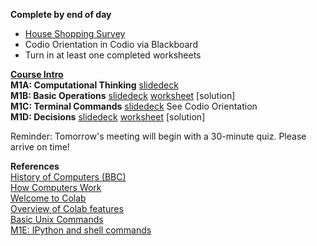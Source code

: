 <b>Complete by end of day</b>
- [House Shopping Survey](https://forms.gle/QxfeNCZ5Dzr9hnyv5)  
- Codio Orientation in Codio via Blackboard
- Turn in at least one completed worksheets

<b>[Course Intro](https://www.dropbox.com/scl/fi/okkb1zv34w1ozt6wy5ov0/M1-Intro-to-Python-Bootcamp.pptx?rlkey=mmm133xrbqh8rl55jtsgp2km1&dl=0)</b>   
<b>M1A: Computational Thinking</b> [slidedeck](https://www.dropbox.com/scl/fi/r9dy5uxo6k1pdhhd265cm/M1A-Computational-Thinking.pptx?rlkey=sa21iqlgf5uhubdm4hcvt7jjr&dl=0)  
<b>M1B: Basic Operations</b> [slidedeck](https://www.dropbox.com/scl/fi/ybh9556b8cnmd0a2mg2fy/M1A-Basic-Operations.pptx?rlkey=6xgzj39gwktdyujw4b3n9p7ma&dl=0) [worksheet](https://docs.google.com/document/d/1Hx9fHxG1vasVJG-TYQiyShAaOzE5IyRbfJQNMZIbnKU/edit?usp=sharing) [solution]  
<b>M1C: Terminal Commands</b> [slidedeck](https://www.dropbox.com/scl/fi/km4voura9piyen5gxz962/M1C-Terminal-Commands.pptx?rlkey=0k816ij42hfbbeh80uo6o3vdu&dl=0) See Codio Orientation   
<b>M1D: Decisions</b> [slidedeck](https://tinyurl.com/36xhdhe2) [worksheet](https://docs.google.com/document/d/1ekhwZfbuc0faKWq754BS753Zjgo4XBcSyIpXqpsDLvU/edit?usp=sharing) [solution]  

Reminder: Tomorrow's meeting will begin with a 30-minute quiz. Please arrive on time!  

<b>References</b>  
[History of Computers (BBC)](https://www.youtube.com/watch?v=6dME3wgaQpM&list=PL1331A4548513EA81)  
[How Computers Work](https://youtube.com/playlist?list=PLzdnOPI1iJNcsRwJhvksEo1tJqjIqWbN-&si=vFbHVlC_O4rsyYdn)  
[Welcome to Colab](https://colab.research.google.com/drive/https:/colab.research.google.com/drive/1LfDI7cDOmnbsYAfwqu9l4h3FQSG8dJrz)  
[Overview of Colab features](https://colab.research.google.com/notebooks/basic_features_overview.ipynb)  
[Basic Unix Commands](https://www.unixtutorial.org/basic-unix-commands)  
[M1E: IPython and shell commands](https://colab.research.google.com/github/jakevdp/PythonDataScienceHandbook/blob/master/notebooks/01.05-IPython-And-Shell-Commands.ipynb#scrollTo=7eLVuNG2znHZ)  
